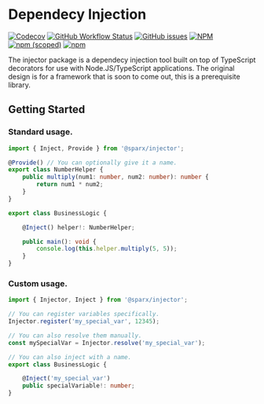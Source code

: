 # Dependecy Injection

[![Codecov](https://img.shields.io/codecov/c/github/SparxFramework/Injector)](https://codecov.io/github/SparxFramework/Injector)
[![GitHub Workflow Status](https://img.shields.io/github/workflow/status/SparxFramework/Injector/Build)](https://github.com/SparxFramework/Injector/actions)
[![GitHub issues](https://img.shields.io/github/issues/SparxFramework/Injector)](https://github.com/SparxFramework/Injector/issues)
[![NPM](https://img.shields.io/npm/l/@sparx/injector)](https://www.npmjs.com/package/@sparx/injector)
[![npm (scoped)](https://img.shields.io/npm/v/@sparx/injector)](https://www.npmjs.com/package/@sparx/injector)
[![npm](https://img.shields.io/npm/dw/@sparx/injector)](https://www.npmjs.com/package/@sparx/injector)

The injector package is a dependecy injection tool built on top of TypeScript decorators for use with Node.JS/TypeScript applications. The original design is for a framework that is soon to come out, this is a prerequisite library.

## Getting Started

### Standard usage.

```typescript
import { Inject, Provide } from '@sparx/injector';

@Provide() // You can optionally give it a name.
export class NumberHelper {
	public multiply(num1: number, num2: number): number {
		return num1 * num2;
	}
}

export class BusinessLogic {

	@Inject() helper!: NumberHelper;

	public main(): void {
		console.log(this.helper.multiply(5, 5));
	}
}
```

### Custom usage.

```typescript
import { Injector, Inject } from '@sparx/injector';

// You can register variables specifically.
Injector.register('my_special_var', 12345);

// You can also resolve them manually.
const mySpecialVar = Injector.resolve('my_special_var');

// You can also inject with a name.
export class BusinessLogic {

	@Inject('my_special_var')
	public specialVariable!: number;
}
```
